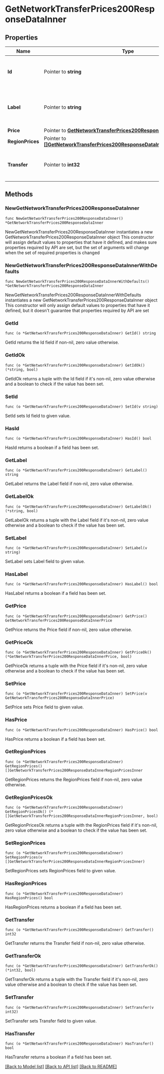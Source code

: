 # GetNetworkTransferPrices200ResponseDataInner

## Properties

Name | Type | Description | Notes
------------ | ------------- | ------------- | -------------
**Id** | Pointer to **string** | The ID representing the network transfer price. | [optional] [readonly] 
**Label** | Pointer to **string** | The network transfer price label is for display purposes only. | [optional] [readonly] 
**Price** | Pointer to [**GetNetworkTransferPrices200ResponseDataInnerPrice**](GetNetworkTransferPrices200ResponseDataInnerPrice.md) |  | [optional] 
**RegionPrices** | Pointer to [**[]GetNetworkTransferPrices200ResponseDataInnerRegionPricesInner**](GetNetworkTransferPrices200ResponseDataInnerRegionPricesInner.md) |  | [optional] 
**Transfer** | Pointer to **int32** | The monthly outbound transfer amount, in MB. | [optional] [readonly] 

## Methods

### NewGetNetworkTransferPrices200ResponseDataInner

`func NewGetNetworkTransferPrices200ResponseDataInner() *GetNetworkTransferPrices200ResponseDataInner`

NewGetNetworkTransferPrices200ResponseDataInner instantiates a new GetNetworkTransferPrices200ResponseDataInner object
This constructor will assign default values to properties that have it defined,
and makes sure properties required by API are set, but the set of arguments
will change when the set of required properties is changed

### NewGetNetworkTransferPrices200ResponseDataInnerWithDefaults

`func NewGetNetworkTransferPrices200ResponseDataInnerWithDefaults() *GetNetworkTransferPrices200ResponseDataInner`

NewGetNetworkTransferPrices200ResponseDataInnerWithDefaults instantiates a new GetNetworkTransferPrices200ResponseDataInner object
This constructor will only assign default values to properties that have it defined,
but it doesn't guarantee that properties required by API are set

### GetId

`func (o *GetNetworkTransferPrices200ResponseDataInner) GetId() string`

GetId returns the Id field if non-nil, zero value otherwise.

### GetIdOk

`func (o *GetNetworkTransferPrices200ResponseDataInner) GetIdOk() (*string, bool)`

GetIdOk returns a tuple with the Id field if it's non-nil, zero value otherwise
and a boolean to check if the value has been set.

### SetId

`func (o *GetNetworkTransferPrices200ResponseDataInner) SetId(v string)`

SetId sets Id field to given value.

### HasId

`func (o *GetNetworkTransferPrices200ResponseDataInner) HasId() bool`

HasId returns a boolean if a field has been set.

### GetLabel

`func (o *GetNetworkTransferPrices200ResponseDataInner) GetLabel() string`

GetLabel returns the Label field if non-nil, zero value otherwise.

### GetLabelOk

`func (o *GetNetworkTransferPrices200ResponseDataInner) GetLabelOk() (*string, bool)`

GetLabelOk returns a tuple with the Label field if it's non-nil, zero value otherwise
and a boolean to check if the value has been set.

### SetLabel

`func (o *GetNetworkTransferPrices200ResponseDataInner) SetLabel(v string)`

SetLabel sets Label field to given value.

### HasLabel

`func (o *GetNetworkTransferPrices200ResponseDataInner) HasLabel() bool`

HasLabel returns a boolean if a field has been set.

### GetPrice

`func (o *GetNetworkTransferPrices200ResponseDataInner) GetPrice() GetNetworkTransferPrices200ResponseDataInnerPrice`

GetPrice returns the Price field if non-nil, zero value otherwise.

### GetPriceOk

`func (o *GetNetworkTransferPrices200ResponseDataInner) GetPriceOk() (*GetNetworkTransferPrices200ResponseDataInnerPrice, bool)`

GetPriceOk returns a tuple with the Price field if it's non-nil, zero value otherwise
and a boolean to check if the value has been set.

### SetPrice

`func (o *GetNetworkTransferPrices200ResponseDataInner) SetPrice(v GetNetworkTransferPrices200ResponseDataInnerPrice)`

SetPrice sets Price field to given value.

### HasPrice

`func (o *GetNetworkTransferPrices200ResponseDataInner) HasPrice() bool`

HasPrice returns a boolean if a field has been set.

### GetRegionPrices

`func (o *GetNetworkTransferPrices200ResponseDataInner) GetRegionPrices() []GetNetworkTransferPrices200ResponseDataInnerRegionPricesInner`

GetRegionPrices returns the RegionPrices field if non-nil, zero value otherwise.

### GetRegionPricesOk

`func (o *GetNetworkTransferPrices200ResponseDataInner) GetRegionPricesOk() (*[]GetNetworkTransferPrices200ResponseDataInnerRegionPricesInner, bool)`

GetRegionPricesOk returns a tuple with the RegionPrices field if it's non-nil, zero value otherwise
and a boolean to check if the value has been set.

### SetRegionPrices

`func (o *GetNetworkTransferPrices200ResponseDataInner) SetRegionPrices(v []GetNetworkTransferPrices200ResponseDataInnerRegionPricesInner)`

SetRegionPrices sets RegionPrices field to given value.

### HasRegionPrices

`func (o *GetNetworkTransferPrices200ResponseDataInner) HasRegionPrices() bool`

HasRegionPrices returns a boolean if a field has been set.

### GetTransfer

`func (o *GetNetworkTransferPrices200ResponseDataInner) GetTransfer() int32`

GetTransfer returns the Transfer field if non-nil, zero value otherwise.

### GetTransferOk

`func (o *GetNetworkTransferPrices200ResponseDataInner) GetTransferOk() (*int32, bool)`

GetTransferOk returns a tuple with the Transfer field if it's non-nil, zero value otherwise
and a boolean to check if the value has been set.

### SetTransfer

`func (o *GetNetworkTransferPrices200ResponseDataInner) SetTransfer(v int32)`

SetTransfer sets Transfer field to given value.

### HasTransfer

`func (o *GetNetworkTransferPrices200ResponseDataInner) HasTransfer() bool`

HasTransfer returns a boolean if a field has been set.


[[Back to Model list]](../README.md#documentation-for-models) [[Back to API list]](../README.md#documentation-for-api-endpoints) [[Back to README]](../README.md)


